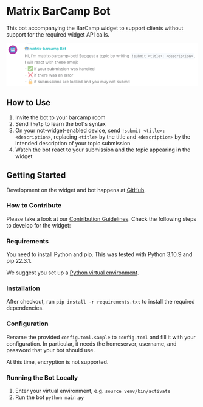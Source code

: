 # Matrix BarCamp Bot

This bot accompanying the BarCamp widget to support clients without support for the required widget API calls.

![barcamp-bot.png](../docs/img/barcamp-bot.png)

## How to Use

1. Invite the bot to your barcamp room
2. Send `!help` to learn the bot's syntax
3. On your not-widget-enabled device, send `!submit <title>: <description>`, replacing `<title>` by the title and `<description>` by the intended description of your topic submission
4. Watch the bot react to your submission and the topic appearing in the widget

## Getting Started

Development on the widget and bot happens at [GitHub](https://github.com/nordeck/matrix-barcamp).

### How to Contribute

Please take a look at our [Contribution Guidelines](https://github.com/nordeck/.github/blob/main/docs/CONTRIBUTING.md).
Check the following steps to develop for the widget:

### Requirements

You need to install Python and pip. This was tested with Python 3.10.9 and pip 22.3.1.

We suggest you set up a [Python virtual environment](https://docs.python.org/3/library/venv.html).

### Installation

After checkout, run `pip install -r requirements.txt` to install the required dependencies.

### Configuration

Rename the provided `config.toml.sample` to `config.toml` and fill it with your configuration.
In particular, it needs the homeserver, username, and password that your bot should use.

At this time, encryption is not supported.

### Running the Bot Locally

1. Enter your virtual environment, e.g. `source venv/bin/activate`
2. Run the bot `python main.py`

